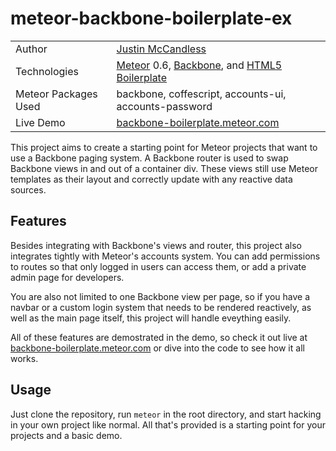 # meteor-backbone-boilerplate-ex

<table>
    <tr>
        <td>
            Author
        </td>
        <td>
            <a href="http://www.justinmccandless.com">Justin McCandless</a>
        </td>
    </tr>
    <tr>
        <td>
            Technologies
        </td>
        <td>
            <a href="http://www.meteor.com">Meteor</a> 0.6, <a href="http://www.backbonejs.org">Backbone</a>, and <a href="http://www.html5boilerplate.com/">HTML5 Boilerplate</a>
        </td>
    </tr>
    <tr>
        <td>
            Meteor Packages Used
        </td>
        <td>
            backbone, coffescript, accounts-ui, accounts-password
        </td>
    </tr>
    <tr>
        <td>
            Live Demo
        </td>
        <td>
            <a href="http://backbone-boilerplate.meteor.com/">backbone-boilerplate.meteor.com</a>
        </td>
    </tr>
</table>

This project aims to create a starting point for Meteor projects that want to use a Backbone paging system.  A Backbone router is used to swap Backbone views in and out of a container div.  These views still use Meteor templates as their layout and correctly update with any reactive data sources.

## Features

Besides integrating with Backbone's views and router, this project also integrates tightly with Meteor's accounts system.  You can add permissions to routes so that only logged in users can access them, or add a private admin page for developers.

You are also not limited to one Backbone view per page, so if you have a navbar or a custom login system that needs to be rendered reactively, as well as the main page itself, this project will handle eveything easily.

All of these features are demostrated in the demo, so check it out live at <a href="http://backbone-boilerplate.meteor.com/">backbone-boilerplate.meteor.com</a> or dive into the code to see how it all works.

## Usage

Just clone the repository, run `meteor` in the root directory, and start hacking in your own project like normal.  All that's provided is a starting point for your projects and a basic demo.

